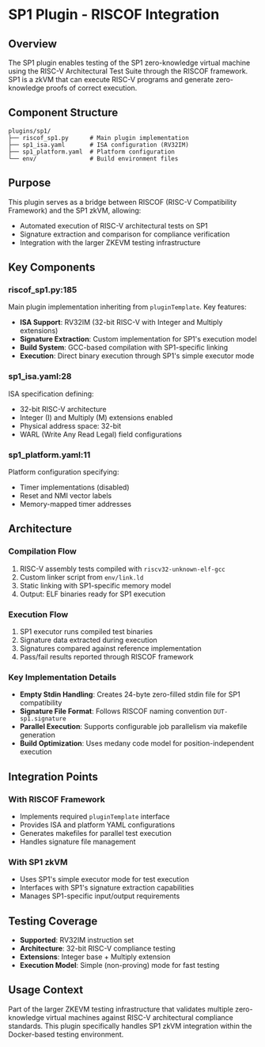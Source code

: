 # SP1 Plugin - RISCOF Integration

## Overview
The SP1 plugin enables testing of the SP1 zero-knowledge virtual machine using the RISC-V Architectural Test Suite through the RISCOF framework. SP1 is a zkVM that can execute RISC-V programs and generate zero-knowledge proofs of correct execution.

## Component Structure
```
plugins/sp1/
├── riscof_sp1.py      # Main plugin implementation
├── sp1_isa.yaml       # ISA configuration (RV32IM)
├── sp1_platform.yaml  # Platform configuration
└── env/               # Build environment files
```

## Purpose
This plugin serves as a bridge between RISCOF (RISC-V Compatibility Framework) and the SP1 zkVM, allowing:
- Automated execution of RISC-V architectural tests on SP1
- Signature extraction and comparison for compliance verification
- Integration with the larger ZKEVM testing infrastructure

## Key Components

### riscof_sp1.py:185
Main plugin implementation inheriting from `pluginTemplate`. Key features:
- **ISA Support**: RV32IM (32-bit RISC-V with Integer and Multiply extensions)
- **Signature Extraction**: Custom implementation for SP1's execution model
- **Build System**: GCC-based compilation with SP1-specific linking
- **Execution**: Direct binary execution through SP1's simple executor mode

### sp1_isa.yaml:28
ISA specification defining:
- 32-bit RISC-V architecture
- Integer (I) and Multiply (M) extensions enabled
- Physical address space: 32-bit
- WARL (Write Any Read Legal) field configurations

### sp1_platform.yaml:11
Platform configuration specifying:
- Timer implementations (disabled)
- Reset and NMI vector labels
- Memory-mapped timer addresses

## Architecture

### Compilation Flow
1. RISC-V assembly tests compiled with `riscv32-unknown-elf-gcc`
2. Custom linker script from `env/link.ld`
3. Static linking with SP1-specific memory model
4. Output: ELF binaries ready for SP1 execution

### Execution Flow
1. SP1 executor runs compiled test binaries
2. Signature data extracted during execution
3. Signatures compared against reference implementation
4. Pass/fail results reported through RISCOF framework

### Key Implementation Details
- **Empty Stdin Handling**: Creates 24-byte zero-filled stdin file for SP1 compatibility
- **Signature File Format**: Follows RISCOF naming convention `DUT-sp1.signature`
- **Parallel Execution**: Supports configurable job parallelism via makefile generation
- **Build Optimization**: Uses medany code model for position-independent execution

## Integration Points

### With RISCOF Framework
- Implements required `pluginTemplate` interface
- Provides ISA and platform YAML configurations
- Generates makefiles for parallel test execution
- Handles signature file management

### With SP1 zkVM
- Uses SP1's simple executor mode for test execution
- Interfaces with SP1's signature extraction capabilities
- Manages SP1-specific input/output requirements

## Testing Coverage
- **Supported**: RV32IM instruction set
- **Architecture**: 32-bit RISC-V compliance testing
- **Extensions**: Integer base + Multiply extension
- **Execution Model**: Simple (non-proving) mode for fast testing

## Usage Context
Part of the larger ZKEVM testing infrastructure that validates multiple zero-knowledge virtual machines against RISC-V architectural compliance standards. This plugin specifically handles SP1 zkVM integration within the Docker-based testing environment.